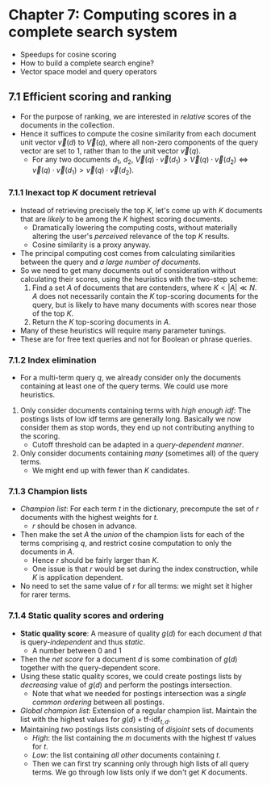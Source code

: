 # Chapter 7: Computing scores in a complete search system

- Speedups for cosine scoring
- How to build a complete search engine?
- Vector space model and query operators

## 7.1 Efficient scoring and ranking

- For the purpose of ranking, we are interested in *relative* scores of the documents in the collection.
- Hence it suffices to compute the cosine similarity from each document unit vector $\vec{v}(d)$ to $\vec{V}(q)$, where all non-zero components of the query vector are set to 1, rather than to the unit vector $\vec{v}(q)$.
    - For any two documents $d_1$, $d_2$, $\vec{V}(q) \cdot \vec{v}(d_1) > \vec{V}(q) \cdot \vec{v}(d_2) \Leftrightarrow \vec{v}(q) \cdot \vec{v}(d_1) > \vec{v}(q) \cdot \vec{v}(d_2)$.

### 7.1.1 Inexact top $K$ document retrieval

- Instead of retrieving precisely the top $K$, let's come up with $K$ documents that are *likely* to be among the $K$ highest scoring documents.
    - Dramatically lowering the computing costs, without materially altering the user's *perceived* relevance of the top $K$ results.
    - Cosine similarity is a proxy anyway.
- The principal computing cost comes from calculating similarities between the query and *a large number of documents*.
- So we need to get many documents out of consideration without calculating their scores, using the heuristics with the two-step scheme:
    1. Find a set $A$ of documents that are contenders, where $K < \lvert A \rvert \ll N$. $A$ does not necessarily contain the $K$ top-scoring documents for the query, but is likely to have many documents with scores near those of the top $K$.
    2. Return the $K$ top-scoring documents in $A$.
- Many of these heuristics will require many parameter tunings.
- These are for free text queries and not for Boolean or phrase queries.

### 7.1.2 Index elimination

- For a multi-term query $q$, we already consider only the documents containing at least one of the query terms. We could use more heuristics.
1. Only consider documents containing terms with *high enough idf*: The postings lists of low idf terms are generally long. Basically we now consider them as stop words, they end up not contributing anything to the scoring.
    - Cutoff threshold can be adapted in a *query-dependent manner*.
2. Only consider documents containing *many* (sometimes all) of the query terms.
    - We might end up with fewer than $K$ candidates.

### 7.1.3 Champion lists

- *Champion list*: For each term $t$ in the dictionary, precompute the set of $r$ documents with the highest weights for $t$.
    - $r$ should be chosen in advance.
- Then make the set $A$ the *union* of the champion lists for each of the terms comprising $q$, and restrict cosine computation to only the documents in $A$.
    - Hence $r$ should be fairly larger than $K$.
    - One issue is that $r$ would be set during the index construction, while $K$ is application dependent.
- No need to set the same value of $r$ for all terms: we might set it higher for rarer terms.

### 7.1.4 Static quality scores and ordering

- **Static quality score**: A measure of quality $g(d)$ for each document $d$ that is query-*independent* and thus *static*.
    - A number between 0 and 1
- Then the *net score* for a document $d$ is some combination of $g(d)$ together with the query-dependent score.
- Using these static quality scores, we could create postings lists by *decreasing* value of $g(d)$ and perform the postings intersection.
    - Note that what we needed for postings intersection was a *single common ordering* between all postings.
- *Global champion list*: Extension of a regular champion list. Maintain the list with the highest values for $g(d) + \text{tf-idf}_{t,d}$.
- Maintaining *two* postings lists consisting of *disjoint* sets of documents
    - *High*: the list containing the $m$ documents with the highest tf values for $t$.
    - *Low*: the list containing *all other* documents containing $t$.
    - Then we can first try scanning only through high lists of all query terms. We go through low lists only if we don't get $K$ documents.

